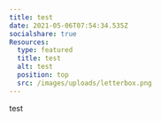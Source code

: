 ```yaml
---
title: test
date: 2021-05-06T07:54:34.535Z
socialshare: true
Resources:
  type: featured
  title: test
  alt: test
  position: top
  src: /images/uploads/letterbox.png
---
```

test